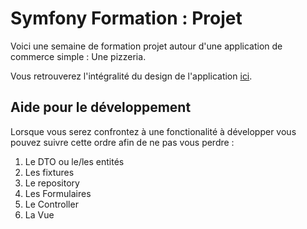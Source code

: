 # Symfony Formation : Projet

Voici une semaine de formation projet autour d'une application
de commerce simple : Une pizzeria.

Vous retrouverez l'intégralité du design de l'application [ici](https://www.figma.com/file/UTthEDYvWiqKHjANXyYK6O/PizzaShop?node-id=0%3A1).

## Aide pour le développement

Lorsque vous serez confrontez à une fonctionalité à développer
vous pouvez suivre cette ordre afin de ne pas vous perdre :

1. Le DTO ou le/les entités
2. Les fixtures
3. Le repository
4. Les Formulaires
5. Le Controller
6. La Vue
